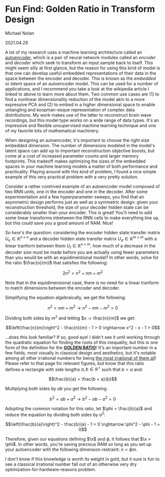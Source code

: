 # Fun Find: Golden Ratio in Transform Design

Michael Nolan

2021.04.29

A lot of my research uses a machine learning architecture called an [autoencoder](https://en.wikipedia.org/wiki/Autoencoder), which is a pair of neural network modules called an *encoder* and *decoder* which seek to transform an input sample back to itself. This might seem silly at first glance, but the reason for using this kind of model is that one can develop useful embedded representations of their data in the space between the encoder and decoder. This is known as the *embedded* or *latent* space of an autoencoder model. This can be used for a number of applications, and I recommend you take a look at the wikipedia article I linked to above to learn more about them. Two common use cases are (1) to find a nonlinear dimensionality reduction of the model akin to a more expressive PCA and (2) to embed in a higher dimensional space to enable untangling and koopman-esque representation of complex data distributions. My work makes use of the latter to reconstruct brain wave recordings, but this model type works on a wide range of data types. It's an impressive and flexible unsupervised machine learning technique and one of my favorite bits of mathematical machinery.

When designing an autoencoder, it's important to choose the right size embedded dimension. The number of dimensions modeled in the model's latent space can add up to important reconstruction objective boosts, but come at a cost of increased parameter counts and larger memory footprints. This tradeoff makes optimizing the sizes of the embedded spaces in your machine learning models a matter of both performance and practicality. Playing around with this kind of problem, I found a nice simple example of this very practical problem with a very pretty solution.

Consider a rather contrived example of an autoencoder model composed of two RNN units, one in the encoder and one in the decoder. After some experimentation and a few hyperparameter sweeps, you find that an asymmetric design performs just as well as a symmetric design: given your reconstruction threshold, the size of your decoder hidden state can be considerably smaller than your encoder. This is great! You'll need to add some linear transforms inbetween the RNN cells to make everything line up, but this could save you a good amount of RAM. Nice!

*So here's the question*: considering the encoder hidden state transfer matrix $U_e \in \mathds{R}^{n\times n}$ and a decoder hidden state transfer matrix $U_d \in \mathds{R}^{m\times m}$ with a linear tranform between them $U_t \in \mathds{R}^{n \times m}$, how much of a decrease in the decoder size must be made before you are actually using fewer parameters than you would be with an equidimentional model? In other words, solve for the ratio $\frac{n}{m}$ that satisfies the following:

$$2n^2 > n^2 + n m + m^2$$

Note that in the equidimensional case, there is no need for a linear tranform to match dimensions between the encoder and decoder.

Simplifying the equation algebraically, we get the following:

$$n^2 > n m + m^2 \rightarrow n^2 - nm - m^2 > 0$$

Dividing both sides by $m^2$ and letting $x := \frac{n}{m}$ we get:

$$\left(\frac{n}{m}\right^2 - \frac{n}{m} - 1 > 0 \rightarrow x^2 - x - 1 > 0$$

...does this look familiar? If so, good eye! I didn't see it until working through the quadratic equation for finding the roots of this inequality, but this is one form of the definition for the [**GOLDEN RATIO**](https://en.wikipedia.org/wiki/Golden_ratio)! It's an important number in a few fields, most visually in classical design and aesthetics, but it's notable among all other irrational numbers for being [the most irrational of them all](http://www.ams.org/publicoutreach/feature-column/fcarc-irrational4)! Please refer to that page for relevant figures, but know that this ratio defines a rectangle with side lengths $a, b \in \mathds{R}^+$ such that $b > a$ and:

$$\frac{b}{a} = \frac{b + a}{b}$$

Multiplying both sides by $a b$ you get the following:

$$b^2 = a b + a^2 \rightarrow b^2 - a b - a^2 = 0$$

Adopting the common notation for this ratio, let $\phi = \frac{b}{a}$ and reduce the equation by dividing both sides by $a^2$:

$$\left(\frac{b}{a}\right)^2 - \frac{b}{a} - 1 = 0 \rightarrow \phi^2 - \phi - 1 = 0$$

Therefore, given our equations defining $\x$ and $\phi$, it follows that $\x > \phi$. In other words, you're saving precious RAM so long as you set up your autoencoder with the following dimension restraint: $n > \phi m$.

I don't know if this knowledge is worth its weight in gold, but it sure is fun to see a classical irrational number fall out of an otherwise very dry optimization-for-hardware-reasons problem.
